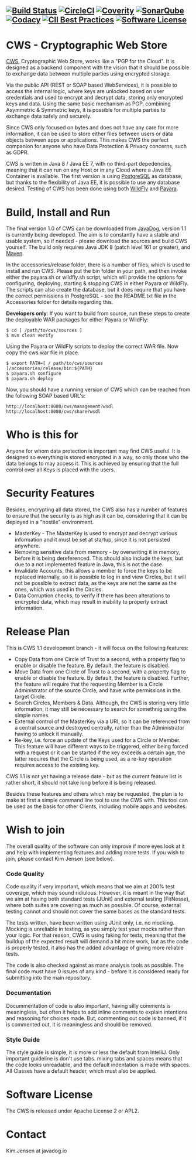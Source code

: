 [![Build Status](https://api.travis-ci.org/JavaDogs/cws.svg)](https://travis-ci.org/JavaDogs/cws) [![CircleCI](https://circleci.com/gh/JavaDogs/cws.png?style=shield)](https://circleci.com/gh/JavaDogs/cws) [![Coverity](https://scan.coverity.com/projects/13955/badge.svg)](https://scan.coverity.com/projects/javadogs-cws) [![SonarQube](https://sonarcloud.io/api/project_badges/measure?project=io.javadog:cws&metric=alert_status)](https://sonarcloud.io/dashboard?id=io.javadog:cws) [![Codacy](https://api.codacy.com/project/badge/Grade/78366d7059554164a3f65ceabe986598)](https://www.codacy.com/app/cws/cws) [![CII Best Practices](https://bestpractices.coreinfrastructure.org/projects/1566/badge)](https://bestpractices.coreinfrastructure.org/projects/1566) [![Software License](https://img.shields.io/badge/license-Apache+License+2.0-blue.svg)](http://www.apache.org/licenses/LICENSE-2.0)
--

# CWS - Cryptographic Web Store
[CWS](https://javadog.io/), Cryptographic Web Store, works like a "PGP for the
Cloud". It is designed as a backend component with the vision that it should be
possible to exchange data between multiple parties using encrypted storage.

Via the public API (REST or SOAP based WebServices), it is possible to access
the internal logic, where keys are unlocked based on user credentials and used
to encrypt and decrypt data, storing only encrypted keys and data. Using the
same basic mechanism as PGP, combining Asymmetric & Symmetric keys, it is
possible for multiple parties to exchange data safely and securely.

Since CWS only focused on bytes and does not have any care for more information,
it can be used to store either files between users or data objects between apps
or applications. This makes CWS the perfect companion for anyone who have Data
Protection & Privacy concerns, such as GDPR.

CWS is written in Java 8 / Java EE 7, with no third-part depedencies, meaning
that it can run on any Host or in any Cloud where a Java EE Container is
available. The first version is using [PostgreSQL](https://www.postgresql.org/)
as database, but thanks to the flexibility of Java EE, it is possible to use any
database desired. Testing of CWS has been done using both
[WildFly](http://www.wildfly.org/) and [Payara](https://payara.fish/).

# Build, Install and Run
The final version 1.0 of CWS can be downloaded from [JavaDog](https://javadog.io/),
version 1.1 is currently being developed. The aim is to constantly have a stable
and usable system, so if needed - please download the sources and build CWS
yourself. The build only requires Java JDK 8 (patch level 161 or greater), and
[Maven](https://maven.apache.org/).

In the accessories/release folder, there is a number of files, which is used to
install and run CWS. Please put the bin folder in your path, and then invoke
either the payara.sh or wildfly.sh script, which will provide the options for
configuring, deploying, starting & stopping CWS in either Payara or WildFly. The
scripts can also create the database, but it does require that you have the
correct permissions in PostgreSQL - see the README.txt file in the Accessories
folder for details regarding this.

**Developers only**: If you want to build from source, run these steps to
create the deployable WAR packages for either Payara or WildFly:

```
$ cd [ /path/to/cws/sources ]
$ mvn clean verify
```

Using the Payara or WildFly scripts to deploy the correct WAR file.
Now copy the cws.war file in place.

```
$ export PATH=[ / path/to/cws/sources ]/accessories/release/bin:${PATH}
$ payara.sh configure
$ payara.sh deploy
```

Now, you should have a running version of CWS which can be reached from the
following SOAP based URL's:

```
http://localhost:8080/cws/management?wsdl
http://localhost:8080/cws/share?wsdl
```

# Who is this for
Anyone for whom data protection is important may find CWS useful. It is designed
so everything is stored encrypted in a way, so only those who the data belongs
to may access it. This is achieved by ensuring that the full control over all
Keys is placed with the users.

# Security Features
Besides, encrypting all data stored, the CWS also has a number of features to
ensure that the security is as high as it can be, considering that it can be
deployed in a "hostile" environment.

 * MasterKey - The MasterKey is used to encrypt and decrypt various information
   and it must be set at startup, since it is not persisted anywhere.
 * Removing sensitive data from memory - by overwriting it in memory, before it
   is being dereferenced. This should also include the keys, but due to a not
   implemented feature in Java, this is not the case.
 * Invalidate Accounts, this allows a member to force the keys to be replaced
   internally, so it is possible to log in and view Circles, but it will not be
   possible to extract data, as the keys are not the same as the ones, which
   was used in the Circles.
 * Data Corruption checks, to verify if there has been alterations to encrypted
   data, which may result in inability to properly extract information.

# Release Plan
This is CWS 1.1 development branch - it will focus on the following
features:
 * Copy Data from one Circle of Trust to a second, with a property flag to
   enable or disable the feature. By default, the feature is disabled.
 * Move Data from one Circle of Trust to a second, with a property flag to
   enable or disable the feature. By default, the feature is disabled. Further,
   the feature will require that the requesting Member is a Circle Administrator
   of the source Circle, and have write permissions in the target Circle.
 * Search Circles, Members & Data. Although, the CWS is storing very little
   information, it may still be necessary to search for somethnig using the
   simple names.
 * External control of the MasterKey via a URI, so it can be referenced from a
   central source and destroyed centrally, rather than the Administrator having
   to unlock it manually.
 * Re-key, i.e. force an update of the Keys used for a Circle or Member. This
   feature will have different ways to be triggered, either being forced with
   a request or it can be started if the key exceeds a certain age, the latter
   requires that the Circle is being used, as a re-key operation requires access
   to the existing key.

CWS 1.1 is not yet having a release date - but as the current feature list is
rather short, it should not take long before it is being released.

Besides these features and others which may be requested, the plan is to make
at first a simple command line tool to use the CWS with. This tool can be used
as the basis for other Clients, including mobile apps and websites.

# Wish to join
The overall quality of the software can only improve if more eyes look at it and
help with implementing features and adding more tests. If you wish to join,
please contact Kim Jensen (see below).

### Code Quality
Code quality if very important, which means that we aim at 200% test coverage,
which may sound ridiulous. However, it is meant in the way that we aim at having
both standard tests (JUnit) and external testing (FitNesse), where both suites
are covering as much as possible. Of course, external testing cannot and should
not cover the same bases as the standard tests.

The tests written, have been written using JUnit only, i.e. no mocking. Mocking
is unreliable in testing, as you simply test your mocks rather than your logic.
For that reason, CWS is using faking for tests, meaning that the buildup of the
expected result will demand a bit more work, but as the code is properly tested,
it also has the added advantage of giving more reliable tests.

The code is also checked against as mane analysis tools as possible. The final
code must have 0 issues of any kind - before it is considered ready for
submitting into the main repository.

### Documentation
Docummentation of code is also important, having silly comments is meaningless,
but often it helps to add inline comments to explain intentions and reasoning
for choices made. But, commenting out code is banned, if it is commented out, it
is meaningless and should be removed.

### Style Guide
The style guide is simple, it is more or less the default from IntelliJ. Only
important guideline is don't use tabs. mixing tabs and spaces means that the
code looks unreadable, and the default indentation is made with spaces. All
Classes have a default header, which must also be applied.

# Software License
The CWS is released under Apache License 2 or APL2.

# Contact
Kim.Jensen at javadog.io
